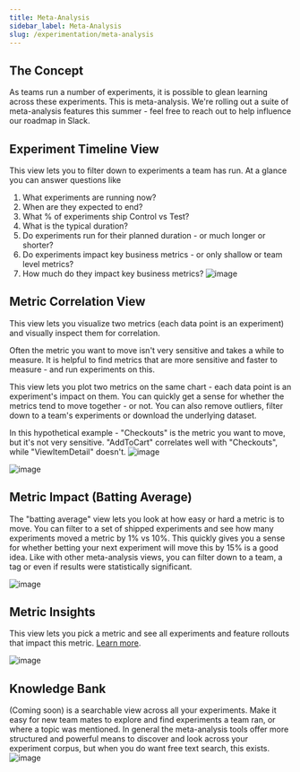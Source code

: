 ```yaml
---
title: Meta-Analysis
sidebar_label: Meta-Analysis
slug: /experimentation/meta-analysis
---
```


## The Concept
As teams run a number of experiments, it is possible to glean learning across these experiments. This is meta-analysis. We're rolling out a suite of meta-analysis features this summer - feel free to reach out to help influence our roadmap in Slack. 

## Experiment Timeline View
This view lets you to filter down to experiments a team has run. At a glance you can answer questions like
1. What experiments are running now?
2. When are they expected to end?
3. What % of experiments ship Control vs Test?
4. What is the typical duration?
5. Do experiments run for their planned duration - or much longer or shorter?
6. Do experiments impact key business metrics - or only shallow or team level metrics?
7. How much do they impact key business metrics?
![image](https://github.com/statsig-io/docs/assets/31516123/215f42b0-f3a1-46cd-a396-c2a2f3fd6561)

## Metric Correlation View
This view lets you visualize two metrics (each data point is an experiment) and visually inspect them for correlation. 

Often the metric you want to move isn't very sensitive and takes a while to measure. It is helpful to find metrics that are more sensitive and faster to measure - and run experiments on this.

This view lets you plot two metrics on the same chart - each data point is an experiment's impact on them. You can quickly get a sense for whether the metrics tend to move together - or not. You can also remove outliers, filter down to a team's experiments or download the underlying dataset.

In this hypothetical example - "Checkouts" is the metric you want to move, but it's not very sensitive. "AddToCart" correlates well with "Checkouts", while "ViewItemDetail" doesn't.
![image](https://github.com/statsig-io/docs/assets/31516123/016285b0-cdc4-46a4-8fdf-204b20b5b0e4)

![image](https://github.com/statsig-io/docs/assets/31516123/c29e5d7d-d8b6-4841-acaf-8d521a5db398)

## Metric Impact (Batting Average)
The "batting average" view lets you look at how easy or hard a metric is to move. You can filter to a set of shipped experiments and see how many experiments moved a metric by 1% vs 10%. This quickly gives you a sense for whether betting your next experiment will move this by 15% is a good idea. Like with other meta-analysis views, you can filter down to a team, a tag or even if results were statistically significant. 

![image](https://github.com/user-attachments/assets/72f987a4-02ba-4937-9f3d-06892c55e4e9)


## Metric Insights
This view lets you pick a metric and see all experiments and feature rollouts that impact this metric. [Learn more](https://docs.statsig.com/insights).

![image](https://github.com/statsig-io/docs/assets/31516123/6f7daa5e-adf3-4e3c-a9dd-53f7cb8e5498)

## Knowledge Bank
(Coming soon) is a searchable view across all your experiments. Make it easy for new team mates to explore and find experiments a team ran, or where a topic was mentioned. In general the meta-analysis tools offer more structured and powerful means to discover and look across your experiment corpus, but when you do want free text search, this exists. 
![image](https://github.com/user-attachments/assets/0f23ef58-7d97-4508-8f1a-441a583e813d)

